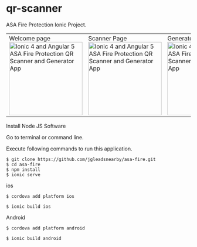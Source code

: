 # qr-scanner
ASA Fire Protection Ionic Project. 


<table><tr>
<td width="25%">
Welcome page
<img src="https://i.imgur.com/Fbe1R3r.png" width="200" alt="Ionic 4 and Angular 5 ASA Fire Protection QR Scanner and Generator App">
</td>
<td width="25%">
Scanner Page
<img src="https://i.imgur.com/1dPYl5m.png" width="200" alt="Ionic 4 and Angular 5 ASA Fire Protection QR Scanner and Generator App">
</td>
<td width="25%">
Generator page
<img src="https://i.imgur.com/IyXZL4O.png" width="200" alt="Ionic 4 and Angular 5 ASA Fire Protection QR Scanner and Generator App">
</td>
<td width="25%">
Account page
<img src="https://i.imgur.com/cHDj5Tg.png" width="200" alt="Ionic 4 and Angular 5 ASA Fire Protection QR Scanner and Generator App">
</td>
</tr></table>

Install Node JS Software

Go to terminal or command line.

Execute following commands to run this application.


```
$ git clone https://github.com/jgleadsnearby/asa-fire.git
$ cd asa-fire
$ npm install
$ ionic serve

```

ios
```
$ cordova add platform ios

$ ionic build ios

```

Android
```
$ cordova add platform android

$ ionic build android

```
